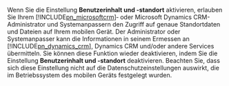 Wenn Sie die Einstellung **Benutzerinhalt und ‑standort** aktivieren, erlauben Sie Ihrem [!INCLUDE[pn_microsoftcrm](pn-microsoftcrm.md)]‑ oder Microsoft Dynamics CRM-Administrator und Systemanpassern den Zugriff auf genaue Standortdaten und Dateien auf Ihrem mobilen Gerät. Der Administrator oder Systemanpasser kann die Informationen in seinem Ermessen an [!INCLUDE[pn_dynamics_crm](pn-dynamics-crm.md)], Dynamics CRM und/oder andere Services übermitteln. Sie können diese Funktion wieder deaktivieren, indem Sie die Einstellung **Benutzerinhalt und ‑standort** deaktivieren. Beachten Sie, dass sich diese Einstellung nicht auf die Datenschutzeinstellungen auswirkt, die im Betriebssystem des mobilen Geräts festgelegt wurden.